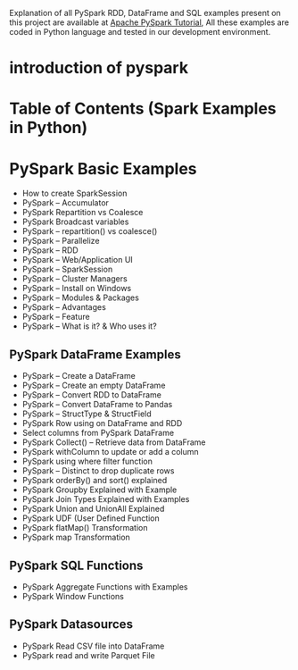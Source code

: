 Explanation of all PySpark RDD, DataFrame and SQL examples present on this project are available at [Apache PySpark Tutorial](https://sparkbyexamples.com/pyspark-tutorial/), All these examples are coded in Python language and tested in our development environment.
# introduction of pyspark
# Table of Contents (Spark Examples in Python)

# PySpark Basic Examples
- How to create SparkSession
- PySpark – Accumulator
- PySpark Repartition vs Coalesce
- PySpark Broadcast variables
- PySpark – repartition() vs coalesce()
- PySpark – Parallelize
- PySpark – RDD
- PySpark – Web/Application UI
- PySpark – SparkSession
- PySpark – Cluster Managers
- PySpark – Install on Windows
- PySpark – Modules & Packages
- PySpark – Advantages
- PySpark – Feature
- PySpark – What is it? & Who uses it?


## PySpark DataFrame Examples 
- PySpark – Create a DataFrame
- PySpark – Create an empty DataFrame
- PySpark – Convert RDD to DataFrame
- PySpark – Convert DataFrame to Pandas
- PySpark – StructType & StructField
- PySpark Row using on DataFrame and RDD
- Select columns from PySpark DataFrame 
- PySpark Collect() – Retrieve data from DataFrame
- PySpark withColumn to update or add a column
- PySpark using where filter function 
- PySpark – Distinct to drop duplicate rows 
- PySpark orderBy() and sort() explained
- PySpark Groupby Explained with Example
- PySpark Join Types Explained with Examples
- PySpark Union and UnionAll Explained
- PySpark UDF (User Defined Function
- PySpark flatMap() Transformation
- PySpark map Transformation


## PySpark SQL Functions
- PySpark Aggregate Functions with Examples
- PySpark Window Functions


## PySpark Datasources
- PySpark Read CSV file into DataFrame
- PySpark read and write Parquet File

